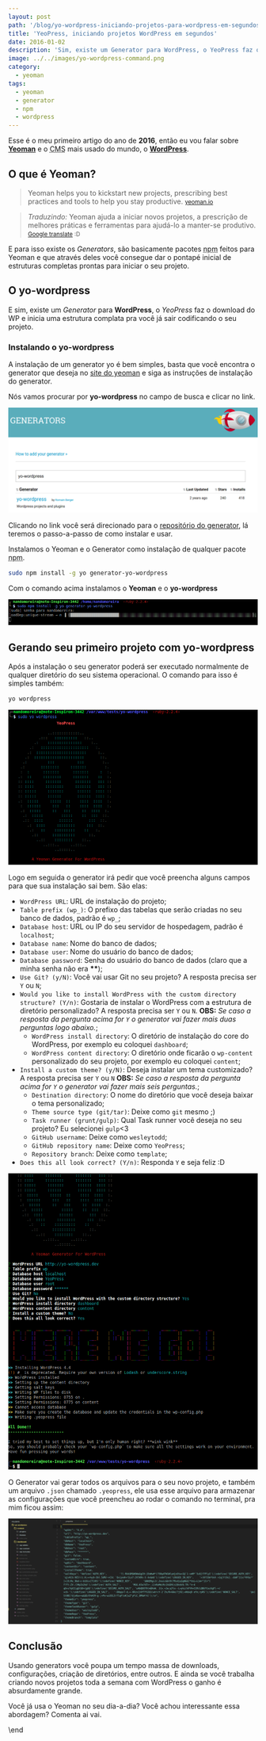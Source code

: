 ```yaml
---
layout: post
path: '/blog/yo-wordpress-iniciando-projetos-para-wordpress-em-segundos'
title: 'YeoPress, iniciando projetos WordPress em segundos'
date: 2016-01-02
description: 'Sim, existe um Generator para WordPress, o YeoPress faz o download do WP e inicia uma estrutura complata pra você já sair codificando o seu projeto'
image: ../../images/yo-wordpress-command.png
category:
  - yeoman
tags:
  - yeoman
  - generator
  - npm
  - wordpress
---
```


Esse é o meu primeiro artigo do ano de **2016**, então eu vou falar sobre **[Yeoman](http://yeoman.io/)** e o <abbr title="Content Management System">CMS</abbr> mais usado do mundo, o **[WordPress](https://wordpress.org/)**.

## O que é Yeoman?

> Yeoman helps you to kickstart new projects, prescribing best practices and tools to help you stay productive.
> <small>[yeoman.io](http://yeoman.io/)</small>

> _Traduzindo:_ Yeoman ajuda a iniciar novos projetos, a prescrição de melhores práticas e ferramentas para ajudá-lo a manter-se produtivo.
> <small>[Google translate](https://goo.gl/d9zH8D) :D</small>

E para isso existe os _Generators_, são basicamente pacotes <abbr title="node package manager">npm</abbr> feitos para Yeoman e que através deles você consegue dar o pontapé inicial de estruturas completas prontas para iniciar o seu projeto.

## O yo-wordpress

E sim, existe um _Generator_ para **WordPress**, o _YeoPress_ faz o download do WP e inicia uma estrutura complata pra você já sair codificando o seu projeto.

### Instalando o yo-wordpress

A instalação de um generator yo é bem simples, basta que você encontra o generator que deseja no [site do yeoman](http://yeoman.io/generators/) e siga as instruções de instalação do generator.

Nós vamos procurar por **yo-wordpress** no campo de busca e clicar no link.

![find yo WordPress](../../images/find-yo-wordpress.png)

Clicando no link você será direcionado para o [repositório do generator](https://github.com/romainberger/yeoman-wordpress), lá teremos o passo-a-passo de como instalar e usar.

Instalamos o Yeoman e o Generator como instalação de qualquer pacote <abbr title="node package manager">npm</abbr>.

```bash
sudo npm install -g yo generator-yo-wordpress
```

Com o comando acima instalamos o **Yeoman** e o **yo-wordpress**

![Instalando o yo Wordpress](../../images/instalando-yo-wordpress.png)

## Gerando seu primeiro projeto com yo-wordpress

Após a instalação o seu generator poderá ser executado normalmente de qualquer diretório do seu sistema operacional. O comando para isso é simples também:

```bash
yo wordpress
```

![yo wordpress command](../../images/yo-wordpress-command.png)

Logo em seguida o generator irá pedir que você preencha alguns campos para que sua instalação sai bem. São elas:

- `WordPress URL`: URL de instalação do projeto;
- `Table prefix (wp_)`: O prefixo das tabelas que serão criadas no seu banco de dados, padrão é `wp_`;
- `Database host`: URL ou IP do seu servidor de hospedagem, padrão é `localhost`;
- `Database name`: Nome do banco de dados;
- `Database user`: Nome do usuário do banco de dados;
- `Database password`: Senha do usuário do banco de dados (claro que a minha senha não era **\*\***);
- `Use Git? (y/N)`: Você vai usar Git no seu projeto? A resposta precisa ser `Y` ou `N`;
- `Would you like to install WordPress with the custom directory structure? (Y/n)`: Gostaria de instalar o WordPress com a estrutura de diretório personalizado? A resposta precisa ser `Y` ou `N`. **OBS:** _Se caso a resposta da pergunta acima for `Y` o generator vai fazer mais duas perguntas logo abaixo._;
  - `WordPress install directory`: O diretório de instalação do core do WordPress, por exemplo eu coloquei `dashboard`;
  - `WordPress content directory`: O diretório onde ficarão o `wp-content` personalizado do seu projeto, por exemplo eu coloquei `content`;
- `Install a custom theme? (y/N)`: Deseja instalar um tema customizado? A resposta precisa ser `Y` ou `N` **OBS:** _Se caso a resposta da pergunta acima for `Y` o generator vai fazer mais seis perguntas._;
  - `Destination directory`: O nome do diretório que você deseja baixar o tema personalizado;
  - `Theme source type (git/tar)`: Deixe como `git` mesmo ;)
  - `Task runner (grunt/gulp)`: Qual Task runner você deseja no seu projeto? Eu selecionei `gulp`<3
  - `GitHub username`: Deixe como `wesleytodd`;
  - `GitHub repository name`: Deixe como `YeoPress`;
  - `Repository branch`: Deixe como `template`;
- `Does this all look correct? (Y/n)`: Responda `Y` e seja feliz :D

![Executando o yo wordpress](../../images/executando-yo-wordpress.png)

O Generator vai gerar todos os arquivos para o seu novo projeto, e também um arquivo `.json` chamado `.yeopress`, ele usa esse arquivo para armazenar as configurações que você preencheu ao rodar o comando no terminal, pra mim ficou assim:

![Generator files and yopress file](../../images/generator-files-and-yopress-file.png)

## Conclusão

Usando generators você poupa um tempo massa de downloads, configurações, criação de diretórios, entre outros. E ainda se você trabalha criando novos projetos toda a semana com WordPress o ganho é absurdamente grande.

Você já usa o Yeoman no seu dia-a-dia? Você achou interessante essa abordagem? Comenta ai vai.

\end
